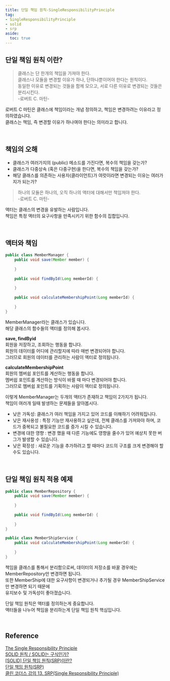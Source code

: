 ```yaml
---
title: 단일 책임 원칙-SingleResponsibilityPrinciple
tag:
- SingleResponsibilityPrinciple
- solid
- srp
aside:
  toc: true
---
```

## 단일 책임 원칙 이란?

> 클래스는 단 한개의 책임을 가져야 한다.  
> 클래스나 모듈을 변경할 이유가 하나, 단하나뿐이어야 한다는 원칙이다.  
> 동일한 이유로 변경되는 것들을 함께 모으고, 서로 다른 이유로 변경되는 것들은 분리시킨다.  
> -로버트 C. 마틴-

로버트 C 마틴은 클래스에 책임이라는 개념 정의하고, 책임은 변경하려는 이유라고 정의하였습니다.  
클래스는 책임, 즉 변경할 이유가 하나여야 한다는 의미라고 합니다.

<br>

## 책임의 오해

- 클래스가 여러가지의 (public) 메소드를 가진다면, 복수의 책임을 갖는가?
- 클래스가 다중상속 (혹은 다중구현)을 한다면, 복수의 책임을 갖는가?
- 해당 클래스를 의존하는 사용자(클라이언트)가 여럿이라면 변경되는 이유는 여러가지가 되는가?

> 하나의 모듈은 하나의, 오직 하나의 액터에 대해서만 책임져야 한다.   
> -로버트 C. 마틴-

액터는 클래스의 변경을 유발하는 사람입니다.   
책임은 특정 액터의 요구사항을 만족시키기 위한 함수의 집합입니다.

<br>

## 액터와 책임

```java
public class MemberManager { 
    public void save(Member member) {
        
    }
    
    public void findById(Long memberId) {
        
    }
    
    public void calculateMembershipPoint(Long memberId) {
        
    }
}
```

MemberManager라는 클래스가 있습니다.  
해당 클래스의 함수들의 액터를 정의해 봅시다.

**save, findByid**   
회원을 저장하고, 조회하는 행동을 합니다.  
회원의 데이터를 어디에 관리할지에 따라 매번 변경되어야 합니다.  
그러므로 회원의 데이터를 관리하는 사람이 엑터로 정의됩니다.

**calculateMembershipPoint**    
회원의 멤버쉽 포인트를 계산하는 행동을 합니다.  
멤버쉽 포인트를 계산하는 방식이 바뀔 때 마다 변경되어야 합니다.  
그러므로 멤버쉽 포인트를 기획하는 사람이 엑터로 정의됩니다.

이렇게 MemberManager는 두개의 액터가 존재하고 책임이 2가지가 됩니다.  
책임이 여러개 일때 발생하는 문제들을 알아봅시다.

- 낮은 가독성: 클래스가 여러 책임을 가지고 있어 코드를 이해하기 어려워집니다.
- 낮은 재사용성 : 특정 기능만 재사용하고 싶은데, 전체 클래스를 가져와야 하며, 코드가 중복되고 불필요한 코드를 증가 시킬 수 있습니다.
- 변경에 대한 영향 : 변경 했을 때 다른 기능에도 영향을 줄수가 있어 예상치 못한 버그가 발생할 수 있습니다.
- 낮은 확장성 : 새로운 기능을 추가하려고 할 때마다 코드의 구조를 크게 변경해야 할 수도 있습니다.

<br>

## 단일 책임 원칙 적용 예제

```java
public class MemberRepository { 
    public void save(Member member) {
        
    }
    
    public void findById(Long memberId) {
      
    }
}

public class MemberShipService {
    public void calculateMembershipPoint(Long memberId) {
      
    }
}
```

책임을 클래스를 통해서 분리함으로써,  데이터의 저장소를 바꿀 경우에는 MemberRepository만 변경하면 됩니다.  
또한 MemberShip에 대한 요구사항이 변경되거나 추가될 경우 MemberShipService만 변경하면 되기 때문에   
유지보수 및 가독성이 좋아졌습니다.

단일 책임 원칙은 액터를 정의하는게 중요합니다.  
액터들을 나누어 책임을 분리하는게 단일 책임 원칙 핵심입니다.

<br>

## Reference

[The Single Responsibility Principle](http://blog.cleancoder.com/uncle-bob/2014/05/08/SingleReponsibilityPrinciple.html)      
[SOLID 원칙 / SOLID는 구식인가?](https://sihyung92.oopy.io/oop/solid)   
[[SOLID] 단일 책임 원칙(SRP)이란?](https://steady-coding.tistory.com/370)    
[단일 책임 원칙(SRP)](https://jaeseongdev.github.io/development/2021/02/14/%EB%8B%A8%EC%9D%BC_%EC%B1%85%EC%9E%84_%EC%9B%90%EC%B9%99_SRP)       
[클린 코더스 강의 13. SRP(Single Responsibility Principle)](https://www.youtube.com/watch?v=AdANHDp5dTM&t=103)
